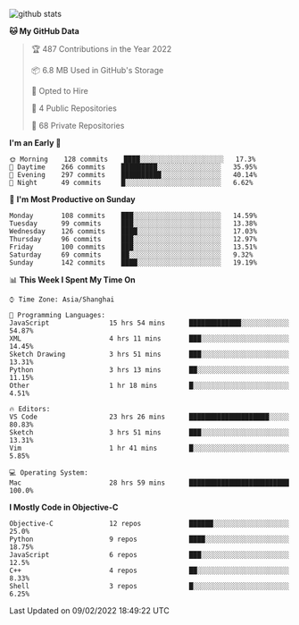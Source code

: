 
![github stats](https://github-readme-stats.vercel.app/api?username=ChesterYue&show_icons=true&count_private=true)

<!-- ![wakatime](https://github-readme-stats.vercel.app/api/wakatime?username=ChesterYue&layout=compact) -->

<!-- ![wakatime](https://github-readme-stats.vercel.app/api/top-langs/?username=ChesterYue&layout=compact) -->

<!--START_SECTION:waka-->
**🐱 My GitHub Data** 

> 🏆 487 Contributions in the Year 2022
 > 
> 📦 6.8 MB Used in GitHub's Storage 
 > 
> 💼 Opted to Hire
 > 
> 📜 4 Public Repositories 
 > 
> 🔑 68 Private Repositories  
 > 
**I'm an Early 🐤** 

```text
🌞 Morning    128 commits    ████░░░░░░░░░░░░░░░░░░░░░   17.3% 
🌆 Daytime    266 commits    █████████░░░░░░░░░░░░░░░░   35.95% 
🌃 Evening    297 commits    ██████████░░░░░░░░░░░░░░░   40.14% 
🌙 Night      49 commits     █░░░░░░░░░░░░░░░░░░░░░░░░   6.62%

```
📅 **I'm Most Productive on Sunday** 

```text
Monday       108 commits    ███░░░░░░░░░░░░░░░░░░░░░░   14.59% 
Tuesday      99 commits     ███░░░░░░░░░░░░░░░░░░░░░░   13.38% 
Wednesday    126 commits    ████░░░░░░░░░░░░░░░░░░░░░   17.03% 
Thursday     96 commits     ███░░░░░░░░░░░░░░░░░░░░░░   12.97% 
Friday       100 commits    ███░░░░░░░░░░░░░░░░░░░░░░   13.51% 
Saturday     69 commits     ██░░░░░░░░░░░░░░░░░░░░░░░   9.32% 
Sunday       142 commits    ████░░░░░░░░░░░░░░░░░░░░░   19.19%

```


📊 **This Week I Spent My Time On** 

```text
⌚︎ Time Zone: Asia/Shanghai

💬 Programming Languages: 
JavaScript               15 hrs 54 mins      █████████████░░░░░░░░░░░░   54.87% 
XML                      4 hrs 11 mins       ███░░░░░░░░░░░░░░░░░░░░░░   14.45% 
Sketch Drawing           3 hrs 51 mins       ███░░░░░░░░░░░░░░░░░░░░░░   13.31% 
Python                   3 hrs 13 mins       ██░░░░░░░░░░░░░░░░░░░░░░░   11.15% 
Other                    1 hr 18 mins        █░░░░░░░░░░░░░░░░░░░░░░░░   4.51%

🔥 Editors: 
VS Code                  23 hrs 26 mins      ████████████████████░░░░░   80.83% 
Sketch                   3 hrs 51 mins       ███░░░░░░░░░░░░░░░░░░░░░░   13.31% 
Vim                      1 hr 41 mins        █░░░░░░░░░░░░░░░░░░░░░░░░   5.85%

💻 Operating System: 
Mac                      28 hrs 59 mins      █████████████████████████   100.0%

```

**I Mostly Code in Objective-C** 

```text
Objective-C              12 repos            ██████░░░░░░░░░░░░░░░░░░░   25.0% 
Python                   9 repos             ████░░░░░░░░░░░░░░░░░░░░░   18.75% 
JavaScript               6 repos             ███░░░░░░░░░░░░░░░░░░░░░░   12.5% 
C++                      4 repos             ██░░░░░░░░░░░░░░░░░░░░░░░   8.33% 
Shell                    3 repos             █░░░░░░░░░░░░░░░░░░░░░░░░   6.25%

```



 Last Updated on 09/02/2022 18:49:22 UTC
<!--END_SECTION:waka-->
